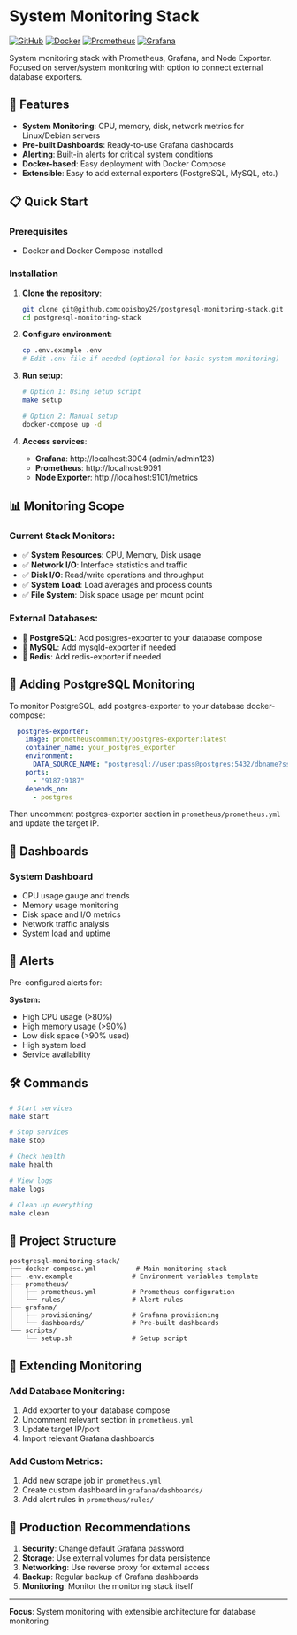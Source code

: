 # System Monitoring Stack

[![GitHub](https://img.shields.io/github/license/opisboy29/postgresql-monitoring-stack)](https://github.com/opisboy29/postgresql-monitoring-stack/blob/main/LICENSE)
[![Docker](https://img.shields.io/badge/Docker-Compose-blue)](https://docs.docker.com/compose/)
[![Prometheus](https://img.shields.io/badge/Prometheus-Monitoring-orange)](https://prometheus.io/)
[![Grafana](https://img.shields.io/badge/Grafana-Dashboard-green)](https://grafana.com/)

System monitoring stack with Prometheus, Grafana, and Node Exporter. Focused on server/system monitoring with option to connect external database exporters.

## 🚀 Features

- **System Monitoring**: CPU, memory, disk, network metrics for Linux/Debian servers
- **Pre-built Dashboards**: Ready-to-use Grafana dashboards
- **Alerting**: Built-in alerts for critical system conditions
- **Docker-based**: Easy deployment with Docker Compose
- **Extensible**: Easy to add external exporters (PostgreSQL, MySQL, etc.)

## 📋 Quick Start

### Prerequisites

- Docker and Docker Compose installed

### Installation

1. **Clone the repository**:
   ```bash
   git clone git@github.com:opisboy29/postgresql-monitoring-stack.git
   cd postgresql-monitoring-stack
   ```

2. **Configure environment**:
   ```bash
   cp .env.example .env
   # Edit .env file if needed (optional for basic system monitoring)
   ```

3. **Run setup**:
   ```bash
   # Option 1: Using setup script
   make setup
   
   # Option 2: Manual setup
   docker-compose up -d
   ```

4. **Access services**:
   - **Grafana**: http://localhost:3004 (admin/admin123)
   - **Prometheus**: http://localhost:9091
   - **Node Exporter**: http://localhost:9101/metrics

## 📊 Monitoring Scope

### Current Stack Monitors:
- ✅ **System Resources**: CPU, Memory, Disk usage
- ✅ **Network I/O**: Interface statistics and traffic
- ✅ **Disk I/O**: Read/write operations and throughput
- ✅ **System Load**: Load averages and process counts
- ✅ **File System**: Disk space usage per mount point

### External Databases:
- 🔗 **PostgreSQL**: Add postgres-exporter to your database compose
- 🔗 **MySQL**: Add mysqld-exporter if needed
- 🔗 **Redis**: Add redis-exporter if needed

## 🔗 Adding PostgreSQL Monitoring

To monitor PostgreSQL, add postgres-exporter to your database docker-compose:

```yaml
  postgres-exporter:
    image: prometheuscommunity/postgres-exporter:latest
    container_name: your_postgres_exporter
    environment:
      DATA_SOURCE_NAME: "postgresql://user:pass@postgres:5432/dbname?sslmode=disable"
    ports:
      - "9187:9187"
    depends_on:
      - postgres
```

Then uncomment postgres-exporter section in `prometheus/prometheus.yml` and update the target IP.

## 🎯 Dashboards

### System Dashboard
- CPU usage gauge and trends
- Memory usage monitoring
- Disk space and I/O metrics
- Network traffic analysis
- System load and uptime

## 🔔 Alerts

Pre-configured alerts for:

**System:**
- High CPU usage (>80%)
- High memory usage (>90%)
- Low disk space (>90% used)
- High system load
- Service availability

## 🛠️ Commands

```bash
# Start services
make start

# Stop services
make stop

# Check health
make health

# View logs
make logs

# Clean up everything
make clean
```

## 📁 Project Structure

```
postgresql-monitoring-stack/
├── docker-compose.yml          # Main monitoring stack
├── .env.example               # Environment variables template
├── prometheus/
│   ├── prometheus.yml         # Prometheus configuration
│   └── rules/                 # Alert rules
├── grafana/
│   ├── provisioning/          # Grafana provisioning
│   └── dashboards/            # Pre-built dashboards
└── scripts/
    └── setup.sh               # Setup script
```

## 🔧 Extending Monitoring

### Add Database Monitoring:
1. Add exporter to your database compose
2. Uncomment relevant section in `prometheus.yml`
3. Update target IP/port
4. Import relevant Grafana dashboards

### Add Custom Metrics:
1. Add new scrape job in `prometheus.yml`
2. Create custom dashboard in `grafana/dashboards/`
3. Add alert rules in `prometheus/rules/`

## 🚀 Production Recommendations

1. **Security**: Change default Grafana password
2. **Storage**: Use external volumes for data persistence
3. **Networking**: Use reverse proxy for external access
4. **Backup**: Regular backup of Grafana dashboards
5. **Monitoring**: Monitor the monitoring stack itself

---

**Focus**: System monitoring with extensible architecture for database monitoring